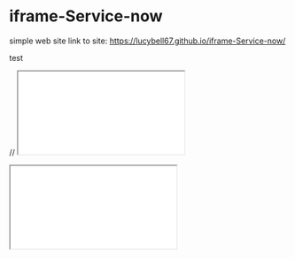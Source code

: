 # iframe-Service-now
simple web site
link to site: https://lucybell67.github.io/iframe-Service-now/



test


// <iframe src="dev48352.service-now.com" scrolling="no"></iframe>

<iframe id="IncidentL" src="dev48352.service-now.com" scrolling="no"/>

